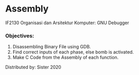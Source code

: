 # Assembly
IF2130 Organisasi dan Arsitektur Komputer: GNU Debugger

### Objectives:
1. Disassembling Binary File using GDB.
2. Find correct inputs of each phase, else bomb is activated.
3. Make C Code from the Assembly of each function.

Distributed by:
Sister 2020

